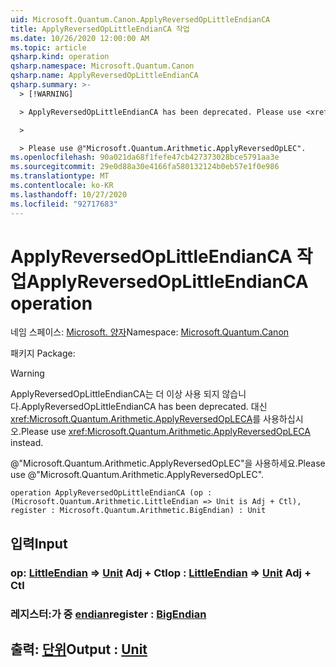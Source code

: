 ```yaml
---
uid: Microsoft.Quantum.Canon.ApplyReversedOpLittleEndianCA
title: ApplyReversedOpLittleEndianCA 작업
ms.date: 10/26/2020 12:00:00 AM
ms.topic: article
qsharp.kind: operation
qsharp.namespace: Microsoft.Quantum.Canon
qsharp.name: ApplyReversedOpLittleEndianCA
qsharp.summary: >-
  > [!WARNING]

  > ApplyReversedOpLittleEndianCA has been deprecated. Please use <xref:Microsoft.Quantum.Arithmetic.ApplyReversedOpLECA> instead.

  >

  > Please use @"Microsoft.Quantum.Arithmetic.ApplyReversedOpLEC".
ms.openlocfilehash: 90a021da68f1fefe47cb427373028bce5791aa3e
ms.sourcegitcommit: 29e0d88a30e4166fa580132124b0eb57e1f0e986
ms.translationtype: MT
ms.contentlocale: ko-KR
ms.lasthandoff: 10/27/2020
ms.locfileid: "92717683"
---
```

# <a name="applyreversedoplittleendianca-operation"></a><span data-ttu-id="43ceb-102">ApplyReversedOpLittleEndianCA 작업</span><span class="sxs-lookup"><span data-stu-id="43ceb-102">ApplyReversedOpLittleEndianCA operation</span></span>

<span data-ttu-id="43ceb-103">네임 스페이스: [Microsoft. 양자](xref:Microsoft.Quantum.Canon)</span><span class="sxs-lookup"><span data-stu-id="43ceb-103">Namespace: [Microsoft.Quantum.Canon](xref:Microsoft.Quantum.Canon)</span></span>

<span data-ttu-id="43ceb-104">패키지 [](https://nuget.org/packages/)</span><span class="sxs-lookup"><span data-stu-id="43ceb-104">Package: [](https://nuget.org/packages/)</span></span>


> [!WARNING]
> <span data-ttu-id="43ceb-105">ApplyReversedOpLittleEndianCA는 더 이상 사용 되지 않습니다.</span><span class="sxs-lookup"><span data-stu-id="43ceb-105">ApplyReversedOpLittleEndianCA has been deprecated.</span></span> <span data-ttu-id="43ceb-106">대신 <xref:Microsoft.Quantum.Arithmetic.ApplyReversedOpLECA>를 사용하십시오.</span><span class="sxs-lookup"><span data-stu-id="43ceb-106">Please use <xref:Microsoft.Quantum.Arithmetic.ApplyReversedOpLECA> instead.</span></span>
>
> <span data-ttu-id="43ceb-107">@"Microsoft.Quantum.Arithmetic.ApplyReversedOpLEC"을 사용하세요.</span><span class="sxs-lookup"><span data-stu-id="43ceb-107">Please use @"Microsoft.Quantum.Arithmetic.ApplyReversedOpLEC".</span></span>



```qsharp
operation ApplyReversedOpLittleEndianCA (op : (Microsoft.Quantum.Arithmetic.LittleEndian => Unit is Adj + Ctl), register : Microsoft.Quantum.Arithmetic.BigEndian) : Unit
```


## <a name="input"></a><span data-ttu-id="43ceb-108">입력</span><span class="sxs-lookup"><span data-stu-id="43ceb-108">Input</span></span>

### <a name="op--littleendian--unit-adj--ctl"></a><span data-ttu-id="43ceb-109">op: [LittleEndian](xref:Microsoft.Quantum.Arithmetic.LittleEndian) => [Unit](xref:microsoft.quantum.lang-ref.unit) Adj + Ctl</span><span class="sxs-lookup"><span data-stu-id="43ceb-109">op : [LittleEndian](xref:Microsoft.Quantum.Arithmetic.LittleEndian) => [Unit](xref:microsoft.quantum.lang-ref.unit) Adj + Ctl</span></span>




### <a name="register--bigendian"></a><span data-ttu-id="43ceb-110">레지스터:가 중 [endian](xref:Microsoft.Quantum.Arithmetic.BigEndian)</span><span class="sxs-lookup"><span data-stu-id="43ceb-110">register : [BigEndian](xref:Microsoft.Quantum.Arithmetic.BigEndian)</span></span>





## <a name="output--unit"></a><span data-ttu-id="43ceb-111">출력: [단위](xref:microsoft.quantum.lang-ref.unit)</span><span class="sxs-lookup"><span data-stu-id="43ceb-111">Output : [Unit](xref:microsoft.quantum.lang-ref.unit)</span></span>

